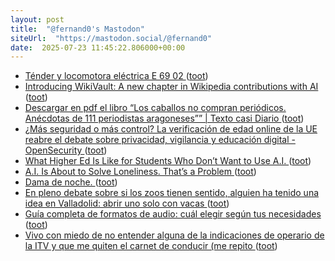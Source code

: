 ```yaml
---
layout: post
title:  "@fernand0's Mastodon"
siteUrl:  "https://mastodon.social/@fernand0"
date:  2025-07-23 11:45:22.806000+00:00
---
```

*  [Ténder y locomotora eléctrica E 69 02 ](https://www.flickr.com/photos/fernand0/54636735134) ([toot](https://mastodon.social/@fernand0/114902376302862815))
*  [Introducing WikiVault: A new chapter in Wikipedia contributions with AI ](https://diff.wikimedia.org/2025/07/15/introducing-wikivault-a-new-chapter-in-wikipedia-contributions-with-ai) ([toot](https://mastodon.social/@fernand0/114902316938487028))
*  [Descargar en pdf el libro “Los caballos no compran periódicos. Anécdotas de 111 periodistas aragoneses”” \| Texto casi Diario ](http://www.gistain.net/descargar-en-pdf-el-libro-los-caballos-no-compran-periodicos-anecdotas-de-111-periodistas-aragoneses) ([toot](https://mastodon.social/@fernand0/114902051187153511))
*  [¿Más seguridad o más control? La verificación de edad online de la UE reabre el debate sobre privacidad, vigilancia y educación digital - OpenSecurity ](https://www.opensecurity.es/mas-seguridad-o-mas-control-la-verificacion-de-edad-online-de-la-ue-reabre-el-debate-sobre-privacidad-vigilancia-y-educacion-digital) ([toot](https://mastodon.social/@fernand0/114901811035705779))
*  [What Higher Ed Is Like for Students Who Don’t Want to Use A.I. ](https://slate.com/life/2025/07/ai-college-cheating-gemini-chatgpt-students-policy.htm) ([toot](https://mastodon.social/@fernand0/114901591247460186))
*  [A.I. Is About to Solve Loneliness. That’s a Problem ](https://www.newyorker.com/magazine/2025/07/21/ai-is-about-to-solve-loneliness-thats-a-proble) ([toot](https://mastodon.social/@fernand0/114900012487202553))
*  [Dama de noche. ](https://avecesunafoto.wordpress.com/2025/07/22/dama-de-noche) ([toot](https://mastodon.social/@fernand0/114899915682774724))
*  [En pleno debate sobre si los zoos tienen sentido, alguien ha tenido una idea en Valladolid: abrir uno solo con vacas ](https://www.xataka.com/magnet/pleno-debate-zoos-tienen-sentido-alguien-ha-tenido-idea-valladolid-abrir-uno-solo-vaca) ([toot](https://mastodon.social/@fernand0/114898073296052250))
*  [Guía completa de formatos de audio: cuál elegir según tus necesidades ](https://wwwhatsnew.com/2025/07/05/guia-completa-de-formatos-de-audio-cual-elegir-segun-tus-necesidades) ([toot](https://mastodon.social/@fernand0/114897802969350080))
*  [Vivo con miedo de no entender alguna de la indicaciones de operario de la ITV y que me quiten el carnet de conducir (me repito ](https://mastodon.social/@fernand0/114897749658279490) ([toot](https://mastodon.social/@fernand0/114897749658279490))
